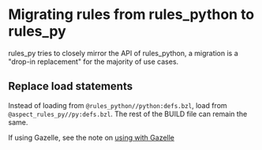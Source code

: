 # Migrating rules from rules_python to rules_py

rules_py tries to closely mirror the API of rules_python, a migration is a "drop-in replacement" for the majority of use cases.

## Replace load statements

Instead of loading from `@rules_python//python:defs.bzl`, load from `@aspect_rules_py//py:defs.bzl`.
The rest of the BUILD file can remain the same.

If using Gazelle, see the note on [using with Gazelle](/README.md#using-with-gazelle)
